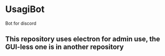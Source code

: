 # UsagiBot
Bot for discord

## This repository uses electron for admin use, the GUI-less one is in another repository